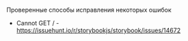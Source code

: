 Проверенные способы исправления некоторых ошибок
- Cannot GET / - https://issuehunt.io/r/storybookjs/storybook/issues/14672